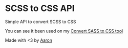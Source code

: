 # SCSS to CSS API

Simple API to convert SCSS to CSS

You can see it been used on my [Convert SASS to CSS tool](https://aaron-russell.co.uk/tools/scss-css/)

Made with <3 by [Aaron](https://aaron-russell.co.uk/)
